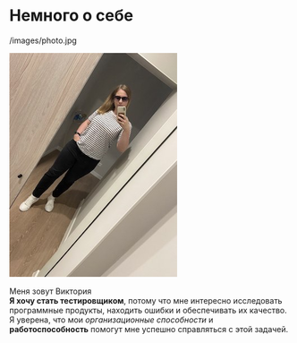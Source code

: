 # Немного о себе

/images/photo.jpg

![Текст с описанием картинки](/images/photo.jpeg)

Меня зовут Виктория\
**Я хочу стать тестировщиком**, потому что мне интересно исследовать программные продукты, находить ошибки и обеспечивать их качество.\
Я уверена, что мои *организационные способности* и **работоспособность** помогут мне успешно справляться с этой задачей.

